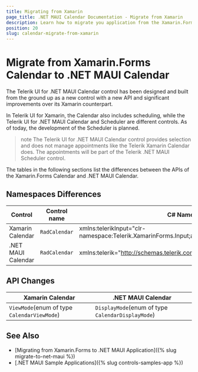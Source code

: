 ```yaml
---
title: Migrating from Xamarin
page_title: .NET MAUI Calendar Documentation - Migrate from Xamarin
description: Learn how to migrate you application from the Xamarin.Forms Calendar to the .NET MAUI Calendar control.
position: 20
slug: calendar-migrate-from-xamarin
---
```


# Migrate from Xamarin.Forms Calendar to .NET MAUI Calendar

The Telerik UI for .NET MAUI Calendar control has been designed and built from the ground up as a new control with a new API and significant improvements over its Xamarin counterpart.

In Telerik UI for Xamarin, the Calendar also includes scheduling, while the Telerik UI for .NET MAUI Calendar and Scheduler are different controls. As of today, the development of the Scheduler is planned. 

>note The Telerik UI for .NET MAUI Calendar control provides selection and does not manage appointments like the Telerik Xamarin Calendar does. The appointments will be part of the Telerik .NET MAUI Scheduler control.  

The tables in the following sections list the differences between the APIs of the Xamarin.Forms Calendar and .NET MAUI Calendar.

## Namespaces Differences

| Control | Control name | C# Namespace| XAML Namespcace |
| --------------- | --------------- | --------------- | --------------------------------------------------- |
| Xamarin Calendar | `RadCalendar` | xmlns:telerikInput="clr-namespace:Telerik.XamarinForms.Input;assembly=Telerik.XamarinForms.Input" | using Telerik.XamarinForms.Input; |
| .NET MAUI Calendar | `RadCalendar` |  xmlns:telerik="http://schemas.telerik.com/2022/xaml/maui" | using Telerik.Maui.Controls; |

## API Changes

| Xamarin Calendar | .NET MAUI Calendar |
| ------------- | --------------- |
| `ViewMode`(enum of type `CalendarViewMode`) | `DisplayMode`(enum of type `CalendarDisplayMode`) |

## See Also

* [Migrating from Xamarin.Forms to .NET MAUI Application]({% slug migrate-to-net-maui %})
* [.NET MAUI Sample Applications]({% slug controls-samples-app %})
